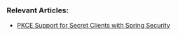 
### Relevant Articles:
- [PKCE Support for Secret Clients with Spring Security](https://www.baeldung.com/spring-security-pkce-secret-clients)
